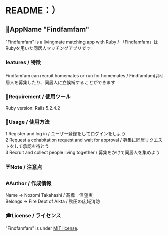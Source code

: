 # README：）

## 📱AppName "Findfamfam"
 
"Findfamfam" is a livingmate matching app with Ruby / 「Findfamfam」はRubyを用いた同居人マッチングアプリです
 
### ❗️eatures / 特徴
 
Findfamfam can recruit homemates or run for homemates / Findfamfamは同居人を募集したり、同居人に立候補することができます
 
### 🔨Requirement / 使用ツール

Ruby version: Rails 5.2.4.2
 
### 📗Usage / 使用方法

1 Register and log in / ユーザー登録をしてログインをしよう  
2 Request a cohabitation request and wait for approval / 募集に同居リクエストをして承認を待とう  
3 Recruit and collect people living together / 募集をかけて同居人を集めよう  
 
### ☔️Note / 注意点
 
### 🔥Author / 作成情報
 
Name → Nozomi Takahashi / 髙橋　信望実  
Belongs → Fire Dept of Aikta / 秋田の広域消防
 
### 🎓License / ライセンス
 
"Findfamfam" is under [MIT license](https://en.wikipedia.org/wiki/MIT_License).
